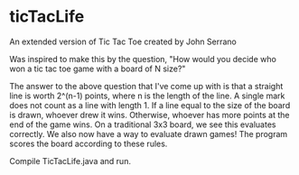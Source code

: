 ticTacLife
==========

An extended version of Tic Tac Toe created by John Serrano

Was inspired to make this by the question, "How would you decide who won a tic tac toe game with a board of N size?"

The answer to the above question that I've come up with is that a straight line is worth 2^(n-1) points, where n is the length of the line. A single mark does not count as a line with length 1. If a line equal to the size of the board is drawn, whoever drew it wins. Otherwise, whoever has more points at the end of the game wins. On a traditional 3x3 board, we see this evaluates correctly. We also now have a way to evaluate drawn games! The program scores the board according to these rules.

Compile TicTacLife.java and run.
